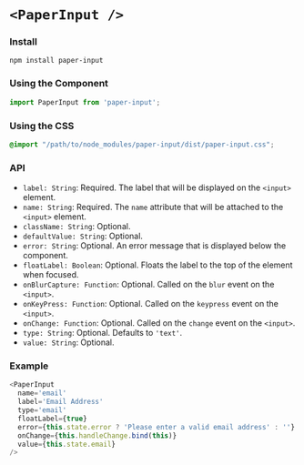 # `<PaperInput />`

### Install
```
npm install paper-input
```

### Using the Component
```js
import PaperInput from 'paper-input';
```

### Using the CSS
```css
@import "/path/to/node_modules/paper-input/dist/paper-input.css";
```

### API
* `label: String`: Required. The label that will be displayed on the `<input>` element.
* `name: String`: Required. The `name` attribute that will be attached to the `<input>` element.
* `className: String`: Optional.
* `defaultValue: String`: Optional.
* `error: String`: Optional. An error message that is displayed below the component.
* `floatLabel: Boolean`: Optional. Floats the label to the top of the element when focused.
* `onBlurCapture: Function`: Optional. Called on the `blur` event on the `<input>`.
* `onKeyPress: Function`: Optional. Called on the `keypress` event on the `<input>`.
* `onChange: Function`: Optional. Called on the `change` event on the `<input>`.
* `type: String`: Optional. Defaults to `'text'`.
* `value: String`: Optional.

### Example
```js
<PaperInput
  name='email'
  label='Email Address'
  type='email'
  floatLabel={true}
  error={this.state.error ? 'Please enter a valid email address' : ''}
  onChange={this.handleChange.bind(this)}
  value={this.state.email}
/>
```
